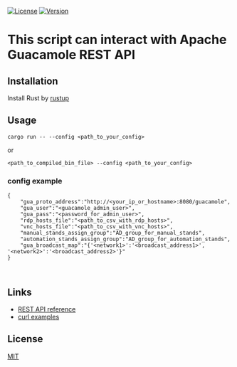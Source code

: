 [![License](https://img.shields.io/badge/license-MIT-green)](https://choosealicense.com/licenses/mit/)
[![Version](https://img.shields.io/badge/version-0.1.0-blue)]()

# This script can interact with Apache Guacamole REST API

## Installation

Install Rust by [rustup](https://rustup.rs/)

## Usage 

```cargo run -- --config <path_to_your_config>``` 

or 

```<path_to_compiled_bin_file> --config <path_to_your_config>```

### config example

```
{
    "gua_proto_address":"http://<your_ip_or_hostname>:8080/guacamole",
    "gua_user":"<guacamole_admin_user>",
    "gua_pass":"<password_for_admin_user>",
    "rdp_hosts_file":"<path_to_csv_with_rdp_hosts>",
    "vnc_hosts_file":"<path_to_csv_with_vnc_hosts>",
    "manual_stands_assign_group":"AD_group_for_manual_stands",
    "automation_stands_assign_group":"AD_group_for_automation_stands",
    "gua_broadcast_map":"{'<network1>':'<broadcast_address1>', '<network2>':'<broadcast_address2>'}"
}



```

## Links

- [REST API reference](https://github.com/ridvanaltun/guacamole-rest-api-documentation/tree/master/docs)
- [curl examples](https://gist.github.com/atomlab/376901845c3d474d1e60e6b7a3affaae)


## License

[MIT](https://choosealicense.com/licenses/mit/)
